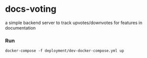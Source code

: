# docs-voting
a simple backend server to track upvotes/downvotes for features in documentation

### Run

```
docker-compose -f deployment/dev-docker-compose.yml up
```